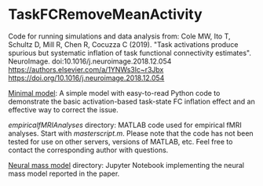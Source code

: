 # TaskFCRemoveMeanActivity

Code for running simulations and data analysis from:
Cole MW, Ito T, Schultz D, Mill R, Chen R, Cocuzza C (2019). "Task activations produce spurious but systematic inflation of task functional connectivity estimates". NeuroImage. doi:10.1016/j.neuroimage.2018.12.054
https://authors.elsevier.com/a/1YNWs3lc~r3Jbx
https://doi.org/10.1016/j.neuroimage.2018.12.054

[Minimal model](minimalmodel/MinimalModel.ipynb): A simple model with easy-to-read Python code to demonstrate the basic activation-based task-state FC inflation effect and an effective way to correct the issue.

*empiricalfMRIAnalyses* directory: MATLAB code used for empirical fMRI analyses. Start with *masterscript.m*. Please note that the code has not been tested for use on other servers, versions of MATLAB, etc. Feel free to contact the corresponding author with questions.

[Neural mass model](neuralmassmodel/NeuralMassModel.ipynb) directory: Jupyter Notebook implementing the neural mass model reported in the paper.

